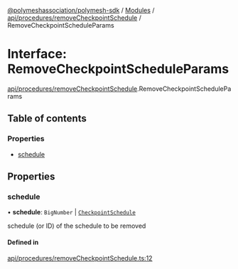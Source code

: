 [@polymeshassociation/polymesh-sdk](../README.md) / [Modules](../modules.md) / [api/procedures/removeCheckpointSchedule](../modules/api_procedures_removeCheckpointSchedule.md) / RemoveCheckpointScheduleParams

# Interface: RemoveCheckpointScheduleParams

[api/procedures/removeCheckpointSchedule](../modules/api_procedures_removeCheckpointSchedule.md).RemoveCheckpointScheduleParams

## Table of contents

### Properties

- [schedule](api_procedures_removeCheckpointSchedule.RemoveCheckpointScheduleParams.md#schedule)

## Properties

### schedule

• **schedule**: `BigNumber` \| [`CheckpointSchedule`](../classes/api_entities_CheckpointSchedule.CheckpointSchedule.md)

schedule (or ID) of the schedule to be removed

#### Defined in

[api/procedures/removeCheckpointSchedule.ts:12](https://github.com/PolymathNetwork/polymesh-sdk/blob/31dfa0dc/src/api/procedures/removeCheckpointSchedule.ts#L12)
